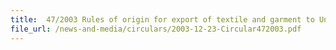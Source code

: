 ```yaml
---
title:  47/2003 Rules of origin for export of textile and garment to United States under the United States-Singapore Free Trade Agreement (USSFTA)
file_url: /news-and-media/circulars/2003-12-23-Circular472003.pdf
---
```

